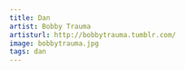 ```yaml
---
title: Dan
artist: Bobby Trauma
artisturl: http://bobbytrauma.tumblr.com/
image: bobbytrauma.jpg
tags: dan
---
```

